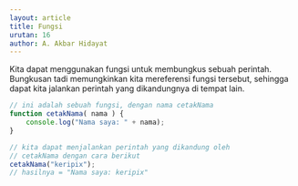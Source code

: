 ```yaml
---
layout: article
title: Fungsi
urutan: 16
author: A. Akbar Hidayat
---
```


Kita dapat menggunakan fungsi untuk membungkus sebuah perintah. Bungkusan tadi memungkinkan kita mereferensi fungsi tersebut, sehingga dapat kita jalankan perintah yang dikandungnya di tempat lain.

```javascript
// ini adalah sebuah fungsi, dengan nama cetakNama
function cetakNama( nama ) {
    console.log("Nama saya: " + nama);
}

// kita dapat menjalankan perintah yang dikandung oleh
// cetakNama dengan cara berikut
cetakNama("keripix");
// hasilnya = "Nama saya: keripix"
```